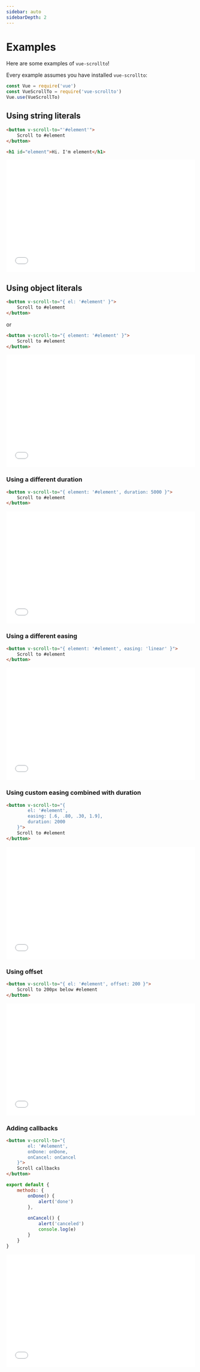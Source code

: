 ```yaml
---
sidebar: auto
sidebarDepth: 2
---
```

# Examples

Here are some examples of `vue-scrollto`!

Every example assumes you have installed `vue-scrollto`:
```js
const Vue = require('vue')
const VueScrollTo = require('vue-scrollto')
Vue.use(VueScrollTo)
```

## Using string literals

```html
<button v-scroll-to="'#element'">
    Scroll to #element
</button>

<h1 id="element">Hi. I'm element</h1>
```

<iframe width="100%" 
        height="300" 
        src="//jsfiddle.net/rigor789/egh95a0q/embedded/result,html,js,css,resources"
        allowfullscreen="allowfullscreen"
        frameborder="0">
</iframe>

## Using object literals

```html
<button v-scroll-to="{ el: '#element' }">
    Scroll to #element
</button>
```
or
```html
<button v-scroll-to="{ element: '#element' }">
    Scroll to #element
</button>
```

<iframe width="100%" 
        height="300" 
        src="//jsfiddle.net/rigor789/efs4s9wa/embedded/result,html,js,css,resources"
        allowfullscreen="allowfullscreen"
        frameborder="0">
</iframe>


### Using a different duration

```html
<button v-scroll-to="{ element: '#element', duration: 5000 }">
    Scroll to #element
</button>
```

<iframe width="100%" 
        height="300" 
        src="//jsfiddle.net/rigor789/jcjc4mxs/embedded/result,html,js,css,resources"
        allowfullscreen="allowfullscreen"
        frameborder="0">
</iframe>

### Using a different easing

```html
<button v-scroll-to="{ element: '#element', easing: 'linear' }">
    Scroll to #element
</button>
```

<iframe width="100%" 
        height="300" 
        src="//jsfiddle.net/rigor789/fhnb6gmh/embedded/result,html,js,css,resources"
        allowfullscreen="allowfullscreen"
        frameborder="0">
</iframe>

### Using custom easing combined with duration

```html
<button v-scroll-to="{ 
        el: '#element',
        easing: [.6, .80, .30, 1.9],
        duration: 2000 
    }">
    Scroll to #element
</button>
```

<iframe width="100%" 
        height="300" 
        src="//jsfiddle.net/rigor789/7xvxm7s9/embedded/result,html,js,css,resources"
        allowfullscreen="allowfullscreen"
        frameborder="0">
</iframe>

### Using offset

```html
<button v-scroll-to="{ el: '#element', offset: 200 }">
    Scroll to 200px below #element 
</button>
```

<iframe width="100%" 
        height="300" 
        src="//jsfiddle.net/rigor789/dmnmcpwj/embedded/result,html,js,css,resources"
        allowfullscreen="allowfullscreen"
        frameborder="0">
</iframe>


### Adding callbacks
```html
<button v-scroll-to="{ 
        el: '#element',
        onDone: onDone,
        onCancel: onCancel
    }">
    Scroll callbacks
</button>
```

```js
export default {
    methods: {
        onDone() {
            alert('done')
        },
        
        onCancel() {
            alert('canceled')
            console.log(e)
        }
    }
}
```

<iframe width="100%" 
        height="300" 
        src="//jsfiddle.net/rigor789/2mfg8tda/embedded/result,html,js,css,resources"
        allowfullscreen="allowfullscreen"
        frameborder="0">
</iframe>
